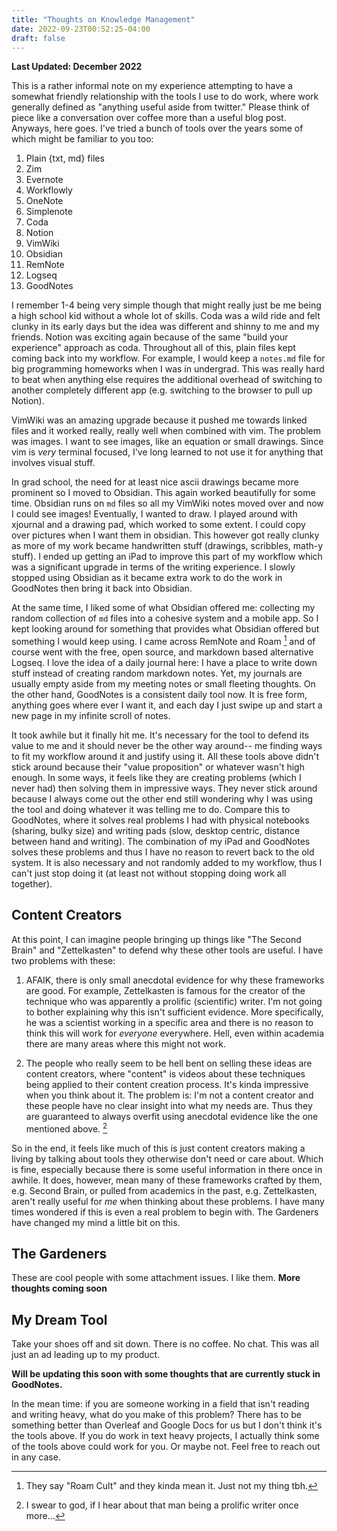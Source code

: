 ```yaml
---
title: "Thoughts on Knowledge Management"
date: 2022-09-23T00:52:25-04:00
draft: false
---
```

**Last Updated: December 2022**

This is a rather informal note on my experience attempting to have a somewhat friendly relationship with the tools I use to do work, where work generally defined as "anything useful aside from twitter." Please think of piece like a conversation over coffee more than a useful blog post. Anyways, here goes. I've tried a bunch of tools over the years some of which might be familiar to you too:

1. Plain {txt, md} files
2. Zim
3. Evernote
4. Workflowly
5. OneNote
6. Simplenote
7. Coda
8. Notion
9. VimWiki
10. Obsidian
11. RemNote
12. Logseq
13. GoodNotes

I remember 1-4 being very simple though that might really just be me being a high school kid without a whole lot of skills. Coda was a wild ride and felt clunky in its early days but the idea was different and shinny to me and my friends. Notion was exciting again because of the same "build your experience" approach as coda. Throughout all of this, plain files kept coming back into my workflow. For example, I would keep a `notes.md` file for big programming homeworks when I was in undergrad. This was really hard to beat when anything else requires the additional overhead of switching to another completely different app (e.g. switching to the browser to pull up Notion).

VimWiki was an amazing upgrade because it pushed me towards linked files and it worked really, really well when combined with vim. The problem was images. I want to see images, like an equation or small drawings. Since vim is *very* terminal focused, I've long learned to not use it for anything that involves visual stuff. 

In grad school, the need for at least nice ascii drawings became more prominent so I moved to Obsidian. This again worked beautifully for some time. Obsidian runs on `md` files so all my VimWiki notes moved over and now I could see images! Eventually, I wanted to draw. I played around with xjournal and a drawing pad, which worked to some extent. I could copy over pictures when I want them in obsidian. This however got really clunky as more of my work became handwritten stuff (drawings, scribbles, math-y stuff). I ended up getting an iPad to improve this part of my workflow which was a significant upgrade in terms of the writing experience. I slowly stopped using Obsidian as it became extra work to do the work in GoodNotes then bring it back into Obsidian.

At the same time, I liked some of what Obsidian offered me: collecting my random collection of `md` files into a cohesive system and a mobile app. So I kept looking around for something that provides what Obsidian offered but something I would keep using. I came across RemNote and Roam [^1] and of course went with the free, open source, and markdown based alternative Logseq. I love the idea of a daily journal here: I have a place to write down stuff instead of creating random markdown notes. Yet, my journals are usually empty aside from my meeting notes or small fleeting thoughts. On the other hand, GoodNotes is a consistent daily tool now. It is free form, anything goes where ever I want it, and each day I just swipe up and start a new page in my infinite scroll of notes.

[^1]: They say "Roam Cult" and they kinda mean it. Just not my thing tbh.

It took awhile but it finally hit me. It's necessary for the tool to defend its value to me and it should never be the other way around-- me finding ways to fit my workflow around it and justify using it. All these tools above didn't stick around because their "value proposition" or whatever wasn't high enough. In some ways, it feels like they are creating problems (which I never had) then solving them in impressive ways. They never stick around because I always come out the other end still wondering why I was using the tool and doing whatever it was telling me to do. Compare this to GoodNotes, where it solves real problems I had with physical notebooks (sharing, bulky size) and writing pads (slow, desktop centric, distance between hand and writing). The combination of my iPad and GoodNotes solves these problems and thus I have no reason to revert back to the old system. It is also necessary and not randomly added to my workflow, thus I can't just stop doing it (at least not without stopping doing work all together).

## Content Creators

At this point, I can imagine people bringing up things like "The Second Brain" and "Zettelkasten" to defend why these other tools are useful. I have two problems with these: 

1. AFAIK, there is only small anecdotal evidence for why these frameworks are good. For example, Zettelkasten is famous for the creator of the technique who was apparently a prolific (scientific) writer. I'm not going to bother explaining why this isn't sufficient evidence. More specifically, he was a scientist working in a specific area and there is no reason to think this will work for *everyone* everywhere. Hell, even within academia there are many areas where this might not work.

2. The people who really seem to be hell bent on selling these ideas are content creators, where "content" is videos about these techniques being applied to their content creation process. It's kinda impressive when you think about it. The problem is: I'm not a content creator and these people have no clear insight into what my needs are. Thus they are guaranteed to always overfit using anecdotal evidence like the one mentioned above. [^2] 

[^2]: I swear to god, if I hear about that man being a prolific writer once more...

So in the end, it feels like much of this is just content creators making a living by talking about tools they otherwise don't need or care about. Which is fine, especially because there is some useful information in there once in awhile. It does, however, mean many of these frameworks crafted by them, e.g. Second Brain, or pulled from academics in the past, e.g. Zettelkasten, aren't really useful for *me* when thinking about these problems. I have many times wondered if this is even a real problem to begin with. The Gardeners have changed my mind a little bit on this.


## The Gardeners

These are cool people with some attachment issues. I like them. **More thoughts coming soon**



## My Dream Tool

Take your shoes off and sit down. There is no coffee. No chat. This was all just an ad leading up to my product. 

**Will be updating this soon with some thoughts that are currently stuck in GoodNotes.**

In the mean time: if you are someone working in a field that isn't reading and writing heavy, what do you make of this problem? There has to be something better than Overleaf and Google Docs for us but I don't think it's the tools above. If you do work in text heavy projects, I actually think some of the tools above could work for you. Or maybe not. Feel free to reach out in any case. 
